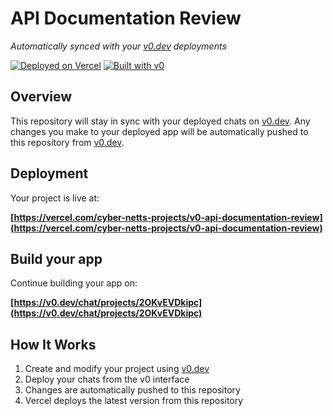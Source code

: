 # API Documentation Review

*Automatically synced with your [v0.dev](https://v0.dev) deployments*

[![Deployed on Vercel](https://img.shields.io/badge/Deployed%20on-Vercel-black?style=for-the-badge&logo=vercel)](https://vercel.com/cyber-netts-projects/v0-api-documentation-review)
[![Built with v0](https://img.shields.io/badge/Built%20with-v0.dev-black?style=for-the-badge)](https://v0.dev/chat/projects/2OKvEVDkipc)

## Overview

This repository will stay in sync with your deployed chats on [v0.dev](https://v0.dev).
Any changes you make to your deployed app will be automatically pushed to this repository from [v0.dev](https://v0.dev).

## Deployment

Your project is live at:

**[https://vercel.com/cyber-netts-projects/v0-api-documentation-review](https://vercel.com/cyber-netts-projects/v0-api-documentation-review)**

## Build your app

Continue building your app on:

**[https://v0.dev/chat/projects/2OKvEVDkipc](https://v0.dev/chat/projects/2OKvEVDkipc)**

## How It Works

1. Create and modify your project using [v0.dev](https://v0.dev)
2. Deploy your chats from the v0 interface
3. Changes are automatically pushed to this repository
4. Vercel deploys the latest version from this repository